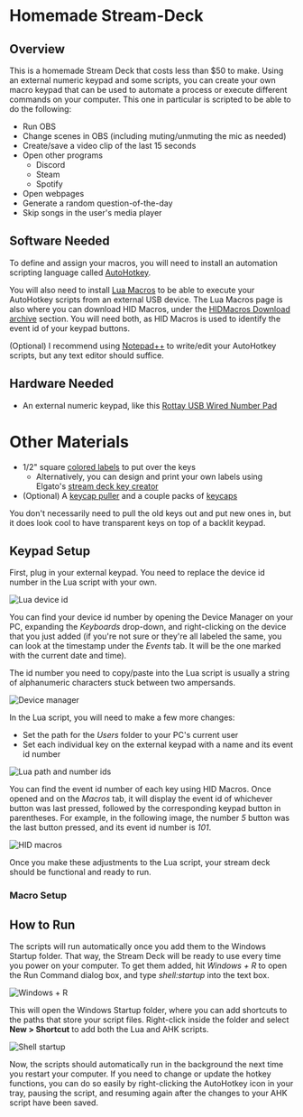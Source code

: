 # Homemade Stream-Deck
## Overview
This is a homemade Stream Deck that costs less than $50 to make. Using an external numeric keypad and some scripts, you can create your own macro keypad that can be used to automate a process or execute different commands on your computer. This one in particular is scripted to be able to do the following:
- Run OBS
- Change scenes in OBS (including muting/unmuting the mic as needed)
- Create/save a video clip of the last 15 seconds
- Open other programs
  - Discord
  - Steam
  - Spotify
- Open webpages
- Generate a random question-of-the-day
- Skip songs in the user's media player

## Software Needed
To define and assign your macros, you will need to install an automation scripting language called [AutoHotkey](https://www.autohotkey.com/download/).

You will also need to install [Lua Macros](http://www.hidmacros.eu/download.php) to be able to execute your AutoHotkey scripts from an external USB device. The Lua Macros page is also where you can download HID Macros, under the [HIDMacros Download archive](http://www.hidmacros.eu/download.php) section. You will need both, as HID Macros is used to identify the event id of your keypad buttons.  

(Optional) I recommend using [Notepad++](https://notepad-plus-plus.org/downloads/) to write/edit your AutoHotkey scripts, but any text editor should suffice.

## Hardware Needed
- An external numeric keypad, like this [Rottay USB Wired Number Pad](https://www.amazon.com/gp/product/B07FFLNF5C/ref=ppx_yo_dt_b_asin_title_o01_s00?ie=UTF8&psc=1)

# Other Materials
- 1/2" square [colored labels](https://www.amazon.com/gp/product/B08M9F8TSB/ref=ppx_yo_dt_b_asin_title_o02_s00?ie=UTF8&psc=1) to put over the keys
  - Alternatively, you can design and print your own labels using Elgato's [stream deck key creator](https://www.elgato.com/us/en/s/keycreator)
- (Optional) A [keycap puller](https://www.amazon.com/gp/product/B01HPC88HM/ref=ppx_yo_dt_b_asin_title_o02_s00?ie=UTF8&psc=1) and a couple packs of [keycaps](https://www.amazon.com/gp/product/B00FZGETVU/ref=ppx_yo_dt_b_asin_title_o00_s01?ie=UTF8&psc=1)

You don't necessarily need to pull the old keys out and put new ones in, but it does look cool to have transparent keys on top of a backlit keypad.  

## Keypad Setup
First, plug in your external keypad. You need to replace the device id number in the Lua script with your own.

![Lua device id](https://github.com/anaroar/Stream-Deck/assets/129563507/b54b903b-47f6-484b-8cd4-355c688d809a)

You can find your device id number by opening the Device Manager on your PC, expanding the *Keyboards* drop-down, and right-clicking on the device that you just added (if you're not sure or they're all labeled the same, you can look at the timestamp under the *Events* tab. It will be the one marked with the current date and time). 

The id number you need to copy/paste into the Lua script is usually a string of alphanumeric characters stuck between two ampersands.

![Device manager](https://github.com/anaroar/Stream-Deck/assets/129563507/89639c6c-e8c3-407c-a63f-b3e93b5b3175)

In the Lua script, you will need to make a few more changes:
- Set the path for the *Users* folder to your PC's current user
- Set each individual key on the external keypad with a name and its event id number

![Lua path and number ids](https://github.com/anaroar/Stream-Deck/assets/129563507/594aa1ce-03c3-4b5e-be06-12adc0024662)

You can find the event id number of each key using HID Macros. Once opened and on the *Macros* tab, it will display the event id of whichever button was last pressed, followed by the corresponding keypad button in parentheses. For example, in the following image, the number *5* button was the last button pressed, and its event id number is *101*.

![HID macros](https://github.com/anaroar/Stream-Deck/assets/129563507/2dd3cc0c-184e-471f-a5fd-01f96e96fc8b)

Once you make these adjustments to the Lua script, your stream deck should be functional and ready to run.

### Macro Setup


## How to Run
The scripts will run automatically once you add them to the Windows Startup folder. That way, the Stream Deck will be ready to use every time you power on your computer. To get them added, hit *Windows + R* to open the Run Command dialog box, and type *shell:startup* into the text box.

![Windows + R](https://github.com/anaroar/Stream-Deck/assets/129563507/14ed38b7-a8ca-4f29-8c39-eb359fd551ca)

This will open the Windows Startup folder, where you can add shortcuts to the paths that store your script files. Right-click inside the folder and select **New > Shortcut** to add both the Lua and AHK scripts.

![Shell startup](https://github.com/anaroar/Stream-Deck/assets/129563507/42d97d45-2a8e-47a8-9767-acc9625e5c94)

Now, the scripts should automatically run in the background the next time you restart your computer. If you need to change or update the hotkey functions, you can do so easily by right-clicking the AutoHotkey icon in your tray, pausing the script, and resuming again after the changes to your AHK script have been saved. 

